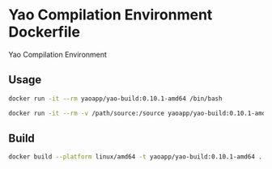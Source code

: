 # Yao Compilation Environment Dockerfile

Yao Compilation Environment

## Usage

```bash
docker run -it --rm yaoapp/yao-build:0.10.1-amd64 /bin/bash
```

```bash
docker run -it --rm -v /path/source:/source yaoapp/yao-build:0.10.1-amd64 /bin/bash
```

## Build

```bash
docker build --platform linux/amd64 -t yaoapp/yao-build:0.10.1-amd64 .
```
